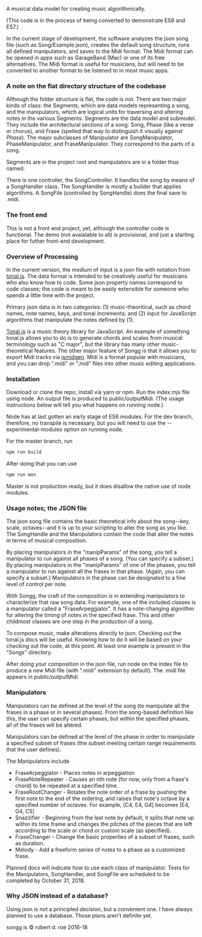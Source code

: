 
A musical data model for creating music algorithmically.

(This code is in the process of being converted to demonstrate ES6 and ES7.)

In the current stage of development, the software analyzes the json song file (such as Song/Example.json), creates the default song structure, runs all defined manipulators, and saves to the Midi format. The Midi format can be opened in apps such as GarageBand (Mac) or one of its free alternatives. The Midi format is useful for musicians, but will need to be converted to another format to be listened to in most music apps.

### A note on the flat directory structure of the codebase
Although the folder structure is flat, the code is not. There are two major kinds of class: the Segments, which are data models representing a song, and the manipulators, which are logical units for traversing and altering notes in the various Segments. Segments are the data model and submodel. They include the architectural sections of a song: Song, Phase (like a verse or chorus), and Frase (spelled that way to distinguish it visually against _Phase_). The major subclasses of Manipulator are SongManipulator, PhaseManipulator, and FraseManipulator. They correspond to the parts of a song.

Segments are in the project root and manipulators are in a folder thus named.

There is one controller, the SongController. It handles the song by means of a SongHandler class. The SongHandler is mostly a builder that applies algorithms. A SongFile (controlled by SongHandle) does the final save to .midi.

### The front end
This is not a front end project, yet, although the controller code is functional. The demo (not avaialable to all) is provisional, and just a starting place for futher front-end development.

### Overview of Processing

In the current version, the medium of input is a json file with notation from [tonal.js](https://github.com/danigb/tonal). The data format is intended to be creatively useful for musicians who also know how to code. Some json property names correspond to code classes; the code is meant to be easily extensible for someone who spends a little time with the project.

Primary json data is in two categories: (1) music-theoritical, such as chord names, note names, keys, and tonal increments; and (2) input for JavaScript algorithms that manipulate the notes defined by (1).

[Tonal.js](https://github.com/danigb/tonal) is a music theory library for JavaScript. An example of something tonal.js allows you to do is to generate chords and scales from musical terminology such as "C major", but the library has many other music-theoretical features. The other major feature of Songg is that it allows you to export Midi tracks via [jsmidgen](https://github.com/dingram/jsmidgen). Midi is a format popular with musicians, and you can drop ".midi" or ".mid" files into other music editing applications.

### Installation

Download or clone the repo; install via yarn or npm.
Run the index.mjs file using node. An output file is produced to public/outputMidi. (The usage instructions below will tell you what happens on running node.)

Node has at last gotten an early stage of ES6 modules. For the dev branch, therefore, no transpile is necessary, but you will need to use the --experimental-modules option on running node.

For the master branch, run
```bash
npm run build
```

After doing that you can use
```bash
npm run mon
```

Master is not production ready, but it does disallow the native use of node modules.

### Usage notes; the JSON file

The json song file contains the basic theoretical info about the song--key, scale, octaves--and it is up to your scripting to alter the song as you like. The SongHandle and the Manipulators contain the code that alter the notes in terms of musical composition. 

By placing manipulators in the "manipParams" of the song, you tell a manipulator to run against all phases of a song. (You can specify a subset.)
By placing manipulators in the "manipParams" of one of the phases, you tell a manipulator to run against all the frases in that phase. (Again, you can specify a subset.)
Manipulators in the phase can be designated to a fine level of control per note.

With Songg, the craft of the composition is in extending manipulators to characterize that raw song data. For example, one of the included classes is a manipulator called a "FraseArpeggiator". It has a note-changing algorithm for altering the timing of notes in the specified frase. This and other childmost classes are one step in the production of a song.

To compose music, make alterations directly to json. Checking out the tonal.js docs will be useful. Knowing how to do it will be based on your checking out the code, at this point. At least one example is present in the "Songs" directory.

After doing your composition in the json file, run node on the index file to produce a new Midi file (with ".midi" extension by default). The .midi file appears in public/outputMidi.

### Manipulators

Manipulators can be defined at the level of the song (to manipulate all the frases in a phase or in several phases). From the song-based definition like this, the user can specify certain phases, but within the specified phases, all of the frases will be altered.

Manipulators can be defined at the level of the phase in order to manipulate a specified subset of frases (the subset meeting certain range requirements that the user defines).

The Manipulators include
- FraseArpeggiator - Places notes in arpeggiation
- FraseNoteRepeater - Causes an nth note (for now, only from a frase's chord) to be repeated at a specified time.
- FraseRootChanger - Rotates the note order of a frase by pushing the first note to the end of the ordering, and raises that note's octave by a specified number of octaves. For example, [C4, E4, G4] becomes [E4, G4, C5]
- Snazzifier - Beginning from the last note by default, it splits that note up within its time frame and changes the pitches of the pieces that are left according to the scale or chord or custom scale (as specified).
- FraseChanger - Change the basic properties of a subset of frases, such as duration.
- Melody - Add a freeform series of notes to a phase as a customized frase.

Planned docs will indicate how to use each class of manipulator.
Tests for the Manipulators, SongHandler, and SongFile are scheduled to be completed by October 31, 2018.

### Why JSON instead of a database?
Using json is not a principled decision, but a convenient one. I have always planned to use a database. Those plans aren't definite yet.

songg is © robert d. roe 2016-18
